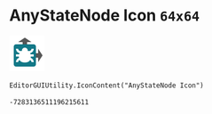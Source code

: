 # AnyStateNode Icon `64x64`
<img src="/img/AnyStateNode%20Icon.png" width=64 height=64>

``` CSharp
EditorGUIUtility.IconContent("AnyStateNode Icon")
```
```
-7283136511196215611
```
